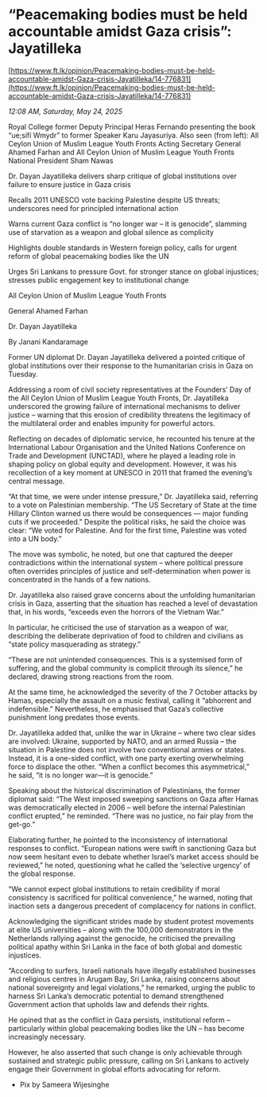 # “Peacemaking bodies must be held accountable amidst Gaza crisis”: Jayatilleka

[https://www.ft.lk/opinion/Peacemaking-bodies-must-be-held-accountable-amidst-Gaza-crisis-Jayatilleka/14-776831](https://www.ft.lk/opinion/Peacemaking-bodies-must-be-held-accountable-amidst-Gaza-crisis-Jayatilleka/14-776831)

*12:08 AM, Saturday, May 24, 2025*

Royal College former Deputy Principal Heras Fernando presenting the book “ue;sifí Wmydr” to former Speaker Karu Jayasuriya. Also seen (from left): All Ceylon Union of Muslim League Youth Fronts Acting Secretary General Ahamed Farhan and All Ceylon Union of Muslim League Youth Fronts National President Sham Nawas

Dr. Dayan Jayatilleka delivers sharp critique of global institutions over failure to ensure justice in Gaza crisis

Recalls 2011 UNESCO vote backing Palestine despite US threats; underscores need for principled international action

Warns current Gaza conflict is “no longer war – it is genocide”, slamming use of starvation as a weapon and global silence as complicity

Highlights double standards in Western foreign policy, calls for urgent reform of global peacemaking bodies like the UN

Urges Sri Lankans to pressure Govt. for stronger stance on global injustices; stresses public engagement key to institutional change

All Ceylon Union of Muslim League Youth Fronts

General Ahamed Farhan

Dr. Dayan Jayatilleka

By Janani Kandaramage

Former UN diplomat Dr. Dayan Jayatilleka delivered a pointed critique of global institutions over their response to the humanitarian crisis in Gaza on Tuesday.

Addressing a room of civil society representatives at the Founders’ Day of the All Ceylon Union of Muslim League Youth Fronts, Dr. Jayatilleka underscored the growing failure of international mechanisms to deliver justice – warning that this erosion of credibility threatens the legitimacy of the multilateral order and enables impunity for powerful actors.

Reflecting on decades of diplomatic service, he recounted his tenure at the International Labour Organisation and the United Nations Conference on Trade and Development (UNCTAD), where he played a leading role in shaping policy on global equity and development. However, it was his recollection of a key moment at UNESCO in 2011 that framed the evening’s central message.

“At that time, we were under intense pressure,” Dr. Jayatilleka said, referring to a vote on Palestinian membership. “The US Secretary of State at the time Hillary Clinton warned us there would be consequences — major funding cuts if we proceeded.” Despite the political risks, he said the choice was clear: “We voted for Palestine. And for the first time, Palestine was voted into a UN body.”

The move was symbolic, he noted, but one that captured the deeper contradictions within the international system – where political pressure often overrides principles of justice and self-determination when power is concentrated in the hands of a few nations.

Dr. Jayatilleka also raised grave concerns about the unfolding humanitarian crisis in Gaza, asserting that the situation has reached a level of devastation that, in his words, “exceeds even the horrors of the Vietnam War.”

In particular, he criticised the use of starvation as a weapon of war, describing the deliberate deprivation of food to children and civilians as “state policy masquerading as strategy.”

“These are not unintended consequences. This is a systemised form of suffering, and the global community is complicit through its silence,” he declared, drawing strong reactions from the room.

At the same time, he acknowledged the severity of the 7 October attacks by Hamas, especially the assault on a music festival, calling it “abhorrent and indefensible.” Nevertheless, he emphasised that Gaza’s collective punishment long predates those events.

Dr. Jayatilleka added that, unlike the war in Ukraine – where two clear sides are involved: Ukraine, supported by NATO, and an armed Russia – the situation in Palestine does not involve two conventional armies or states. Instead, it is a one-sided conflict, with one party exerting overwhelming force to displace the other. “When a conflict becomes this asymmetrical,” he said, “it is no longer war—it is genocide.”

Speaking about the historical discrimination of Palestinians, the former diplomat said: “The West imposed sweeping sanctions on Gaza after Hamas was democratically elected in 2006 – well before the internal Palestinian conflict erupted,” he reminded. “There was no justice, no fair play from the get-go.”

Elaborating further, he pointed to the inconsistency of international responses to conflict. “European nations were swift in sanctioning Gaza but now seem hesitant even to debate whether Israel’s market access should be reviewed,” he noted, questioning what he called the ‘selective urgency’ of the global response.

“We cannot expect global institutions to retain credibility if moral consistency is sacrificed for political convenience,” he warned, noting that inaction sets a dangerous precedent of complacency for nations in conflict.

Acknowledging the significant strides made by student protest movements at elite US universities – along with the 100,000 demonstrators in the Netherlands rallying against the genocide, he criticised the prevailing political apathy within Sri Lanka in the face of both global and domestic injustices.

“According to surfers, Israeli nationals have illegally established businesses and religious centres in Arugam Bay, Sri Lanka, raising concerns about national sovereignty and legal violations,” he remarked, urging the public to harness Sri Lanka’s democratic potential to demand strengthened Government action that upholds law and defends their rights.

He opined that as the conflict in Gaza persists, institutional reform – particularly within global peacemaking bodies like the UN – has become increasingly necessary.

However, he also asserted that such change is only achievable through sustained and strategic public pressure, calling on Sri Lankans to actively engage their Government in global efforts advocating for reform.

- Pix by Sameera Wijesinghe

